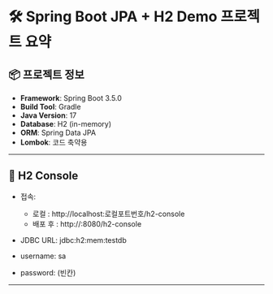 # 🛠️ Spring Boot JPA + H2 Demo 프로젝트 요약

## 📦 프로젝트 정보

- **Framework**: Spring Boot 3.5.0
- **Build Tool**: Gradle
- **Java Version**: 17
- **Database**: H2 (in-memory)
- **ORM**: Spring Data JPA
- **Lombok**: 코드 축약용

---

## 📘 H2 Console

- 접속:

  - 로컬 : http://localhost:로컬포트번호/h2-console
  - 배포 후 : http://<ec2-IP>:8080/h2-console

- JDBC URL: jdbc:h2:mem:testdb

- username: sa

- password: (빈칸)

---
